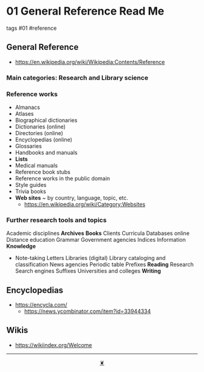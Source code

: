 # 01 General Reference Read Me

tags #01 #reference


## General Reference

* https://en.wikipedia.org/wiki/Wikipedia:Contents/Reference


### Main categories: Research and Library science

### Reference works

* Almanacs
* Atlases
* Biographical dictionaries
* Dictionaries (online)
* Directories (online)
* Encyclopedias (online)
* Glossaries
* Handbooks and manuals
* **Lists**
* Medical manuals
* Reference book stubs
* Reference works in the public domain
* Style guides
* Trivia books
* **Web sites** ~ by country, language, topic, etc.
  * https://en.wikipedia.org/wiki/Category:Websites

### Further research tools and topics

Academic disciplines
**Archives**
**Books**
Clients
Curricula
Databases online
Distance education
Grammar
Government agencies
Indices
Information
**Knowledge**
* Note-taking
Letters
Libraries (digital)
Library cataloging and classification
News agencies
Periodic table
Prefixes
**Reading**
Research
Search engines
Suffixes
Universities and colleges
**Writing**


## Encyclopedias

* https://encycla.com/
  * https://news.ycombinator.com/item?id=33944334

## Wikis

* https://wikiindex.org/Welcome


***

<center title="Hello! Click me to go up to the top" ><a class=aDingbat href=javascript:window.scrollTo(0,0);> ❦ </a></center>

